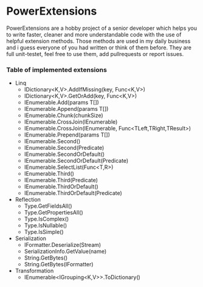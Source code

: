 # PowerExtensions

PowerExtensions are a hobby project of a senior developer which helps you to write faster, cleaner and more understandable code with the use of helpful extension methods. Those methods are used in my daily business and i guess everyone of you had written or think of them before. They are full unit-testet, feel free to use them, add pullrequests or report issues.

### Table of implemented extensions
* Linq
	* IDictionary<K,V>.AddIfMissing(key, Func<K,V>)
	* IDictionary<K,V>.GetOrAdd(key, Func<K,V>)
	* IEnumerable<T>.Add(params T[])
	* IEnumerable<T>.Append(params T[])
	* IEnumerable<T>.Chunk(chunkSize)
	* IEnumerable<TLeft>.CrossJoin(IEnumerable<TRight>)
	* IEnumerable<TLeft>.CrossJoin(IEnumerable<TRight>, Func<TLeft,TRight,TResult>)
	* IEnumerable<T>.Prepend(params T[])
	* IEnumerable<T>.Second()
	* IEnumerable<T>.Second(Predicate)
	* IEnumerable<T>.SecondOrDefault()
	* IEnumerable<T>.SecondOrDefault(Predicate)
	* IEnumerable<T>.SelectList(Func<T,R>)
	* IEnumerable<T>.Third()
	* IEnumerable<T>.Third(Predicate)
	* IEnumerable<T>.ThirdOrDefault()
	* IEnumerable<T>.ThirdOrDefault(Predicate)
* Reflection
	* Type.GetFieldsAll()
	* Type.GetPropertiesAll()
	* Type.IsComplex()
	* Type.IsNullable()
	* Type.IsSimple()
* Serialization
	* IFormatter.Deserialize<T>(Stream)
	* SerializationInfo.GetValue<T>(name)
	* String.GetBytes()
	* String.GetBytes(IFormatter)
* Transformation
	* IEnumerable<IGrouping<K,V>>.ToDictionary()